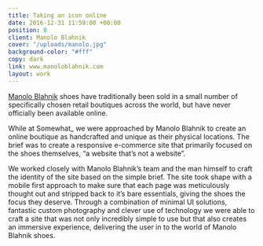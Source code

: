 ```yaml
---
title: Taking an icon online
date: 2016-12-31 11:59:00 +00:00
position: 0
client: Manolo Blahnik
cover: "/uploads/manolo.jpg"
background-color: "#fff"
copy: dark
link: www.manoloblahnik.com
layout: work
---
```


[Manolo Blahnik](https://www.manoloblahnik.com) shoes have traditionally been sold in a small number of specifically chosen retail boutiques across the world, but have never officially been available online.

While at Somewhat_ we were approached by Manolo Blahnik to create an online boutique as handcrafted and unique as their physical locations. The brief was to create a responsive e-commerce site that primarily focused on the shoes themselves, “a website that’s not a website”.

We worked closely with Manolo Blahnik’s team and the man himself to craft the identity of the site based on the simple brief. The site took shape with a mobile first approach to make sure that each page was meticulously thought out and stripped back to it’s bare essentials, giving the shoes the focus they deserve.
Through a combination of minimal UI solutions, fantastic custom photography and clever use of technology we were able to craft a site that was not only incredibly simple to use but that also creates an immersive experience, delivering the user in to the world of Manolo Blahnik shoes.